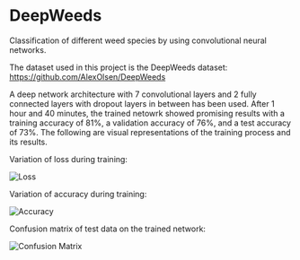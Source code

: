 # DeepWeeds
Classification of different weed species by using convolutional neural networks.

The dataset used in this project is the DeepWeeds dataset:
https://github.com/AlexOlsen/DeepWeeds

A deep network architecture with 7 convolutional layers and 2 fully connected layers with dropout layers in between has been used. After 1 hour and 40 minutes, the trained netowrk showed promising results with a training accuracy of 81%, a validation accuracy of 76%, and a test accuracy of 73%. The following are visual representations of the training process and its results.

Variation of loss during training:

![Loss](https://user-images.githubusercontent.com/65850584/220749356-3a9beaf8-87b9-478d-a75e-35234d145e53.png)


Variation of accuracy during training:

![Accuracy](https://user-images.githubusercontent.com/65850584/220749439-e5b107e9-c267-4c88-9cf3-d5739bce6489.png)


Confusion matrix of test data on the trained network:

![Confusion Matrix](https://user-images.githubusercontent.com/65850584/220749580-b9134c2b-8466-4d8b-bc2d-d9a4e4328935.png)
